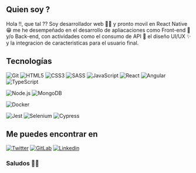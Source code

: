 ## Quien soy ?

Hola !!, que tal ??
Soy desarrollador web 👨‍💻 y pronto movil en React Native 😁 me he desempeñado en el desarrollo de apliacaciones como Front-end 🌌 y/o Back-end, con actividades como el consumo de API 🍪 el diseño UI/UX ✨ y la integracion de caracteristicas para el usuario final.

## Tecnologías
![Git](https://img.shields.io/badge/-Git-F05032?style=plastic&logo=git&logoColor=white)
![HTML5](https://img.shields.io/badge/-HTML5-E34F26?style=plastic&logo=html5&logoColor=white)
![CSS3](https://img.shields.io/badge/-CSS3-1572B6?style=plastic&logo=css3&logoColor=white)
![SASS](https://img.shields.io/badge/-SASS-CC6699?style=plastic&logo=sass&logoColor=white)
![JavaScript](https://img.shields.io/badge/-JavaScript-F7DF1E?style=plastic&logo=JavaScript&logoColor=black)
![React](https://img.shields.io/badge/-React-61DAFB?style=plastic&logo=react&logoColor=white)
![Angular](https://img.shields.io/badge/-Angular-DD0031?style=plastic&logo=angular)
![TypeScript](https://img.shields.io/badge/-TypeScript-3178C6?style=plastic&logo=TypeScript&logoColor=white)

![Node.js](https://img.shields.io/badge/-Node.js-339933?style=plastic&logo=node.js&logoColor=white)
![MongoDB](https://img.shields.io/badge/-MongoDB-47A248?style=plastic&logo=MongoDB&logoColor=white)

![Docker](https://img.shields.io/badge/-Docker-2496ED?style=plastic&logo=docker&logoColor=white)

![Jest](https://img.shields.io/badge/-Jest-C21325?style=plastic&logo=Jest&logoColor=white)
![Selenium](https://img.shields.io/badge/-Selenium-C51928?style=plastic&logo=Selenium&logoColor=white)
![Cypress](https://img.shields.io/badge/-Cypress-17202C?style=plastic&logo=Cypress&logoColor=white)

## Me puedes encontrar en
[![Twitter](https://img.shields.io/badge/-Twitter-1DA1F2?style=plastic&logo=Twitter&logoColor=white&link=https://twitter.com/Ari_Reinventada)](https://twitter.com/Ari_Reinventada)
[![GitLab](https://img.shields.io/badge/-GitLab-0077B5?style=plastic&logo=GitLab&logoColor=white&link=https://www.linkedin.com/in/arianejuradodebilbao/)](https://www.linkedin.com/in/arianejuradodebilbao/)
[![Linkedin](https://img.shields.io/badge/-Linkedin-0077B5?style=plastic&logo=Linkedin&logoColor=white&link=https://www.linkedin.com/in/arianejuradodebilbao/)](https://www.linkedin.com/in/arianejuradodebilbao/)

### Saludos 👋😄
